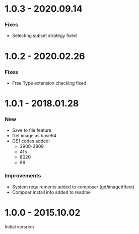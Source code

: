 # 1.0.3 - 2020.09.14

### Fixes

- Selecting subset strategy fixed 


# 1.0.2 - 2020.02.26

### Fixes

- Free Type extension checking fixed 


# 1.0.1 - 2018.01.28

### New

- Save to file feature
- Get image as base64
- GS1 codes added:
	- 3900-3909
	- 415
	- 8020
	- 96
	
### Improvements

- System requirements added to composer (gd/imagettftext)
- Compoer install info added to readme	


# 1.0.0 - 2015.10.02

Initial versrion